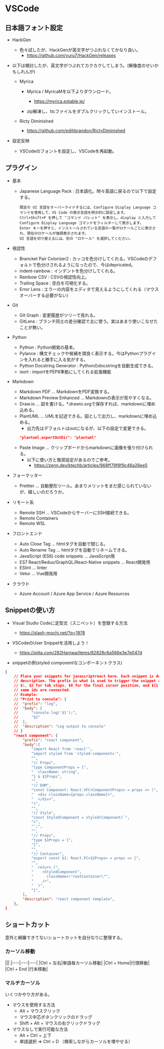 # VSCode

## 日本語フォント設定

- HackGen
  - 色々試したが、HackGenが英文字がつぶれなくてかなり良い。
    - https://github.com/yuru7/HackGen/releases

- 以下は検討したが、英文字がつぶれてカクカクしてしまう。(解像度のせいかもしれんが)
  - Myrica
    - Myrica / MyricaMを以下よりダウンロード。
      - https://myrica.estable.jp/

    - zip解凍し、ttcファイルをダブルクリックしていインストール。

  - Ricty Diminished
    - https://github.com/edihbrandon/RictyDiminished

- 設定反映
  - VSCodeのフォントを設定し、VSCodeを再起動。

## プラグイン

- 基本
  - Japanese Language Pack : 日本語化。時々英語に戻るので以下で設定する。
  	```
	既定の UI 言語をオーバーライドするには、Configure Display Language コマンドを使用して、VS Code の表示言語を明示的に設定します。
	Ctrl+Shift+P を押して "コマンド パレット" を表示し、display と入力して Configure Display Language コマンドをフィルターして表示します。
	Enter キーを押すと、インストールされている言語の一覧がロケールごとに表示され、現在のロケールが強調表示されます。
	UI 言語を切り替えるには、別の "ロケール" を選択してください。
	```

- 視認性
  - Brancket Pair Colorizer2 : カッコを色分けしてくれる。VSCodeのデフォルトで色分けされるようになったので、今はdepricated。
  - indent-rainbow : インデントを色分けしてくれる。
  - Rainbow CSV : CSVの視認性向上。
  - Trailing Space : 空白を可視化する。
  - Error Lens : エラーの内容をエディタで見えるようにしてくれる（マウスオーバーする必要がない）

- Git
  - Git Graph : 変更履歴がツリーで見れる。
  - GitLens : ブランチ同士の差分確認で主に使う。実はあまり使いこなせたことが無い。

- Python
  - Python : Python開発の基本。
  - Pylance : 構文チェックや候補を頭良く表示する。今はPythonプラグインを入れると勝手に入る気がする。
  - Python Docstring Generator : Pythonのdocstringを自動生成できる。
  - isort : importをPEP8準拠にしてくれる拡張機能

- Markdown
  - Markdown PDF ... MarkdownをPDF変換する。
  - Markdown Preview Enhanced ... Markdownの表示が見やすくなる。
  - Draw.io ... 図を書ける。*.drawio.svgで保存すれば、markdownに埋め込める。
  - PlantUML ... UMLを記述できる。図として出力し、markdownに埋め込める。
    - 出力先はデフォルトはoutになるが、以下の設定で変更できる。
    ```json
    "plantuml.exportOutDir": "plantuml"
    ```
  - Paste Image ... クリップボードからmarkdownに画像を張り付けられる。
    - 以下に使い方と推奨設定があるのでご参考。
      - https://zenn.dev/ktechb/articles/968ff79f8f9c46a26ee5

- フォーマッター
  - Prettier ... 自動整形ツール。あまりメリットをまだ感じられていないが、嬉しいのだろうか。

- リモート系
  - Remote SSH ... VSCodeからサーバーにSSH接続できる。
  - Remote Containers
  - Remote WSL

- フロントエンド
  - Auto Close Tag ... htmlタグを自動で閉じる。
  - Auto Rename Tag ... htmlタグを自動でリネームできる。
  - JavaScript (ES6) code snippets ... JavaScript用
  - ES7 React/Redux/GraphQL/React-Native snippets ... React開発用
  - ESlint ... linter
  - Vetur ... Vue開発用

- クラウド
  - Azure Account / Azure App Service / Azure Resources

## Snippetの使い方

- Visual Studio Codeに定型文（スニペット）を登録する方法
  - https://slash-mochi.net/?p=1978

- VSCodeのUser Snippetを活用しよう！
  - https://qiita.com/282Haniwa/items/82828c6a566e3e7e047d

- snippetの例(styled componentなコンポーネントクラス)
```json
{
	// Place your snippets for javascriptreact here. Each snippet is defined under a snippet name and has a prefix, body and 
	// description. The prefix is what is used to trigger the snippet and the body will be expanded and inserted. Possible variables are:
	// $1, $2 for tab stops, $0 for the final cursor position, and ${1:label}, ${2:another} for placeholders. Placeholders with the 
	// same ids are connected.
	// Example:
	// "Print to console": {
	// 	"prefix": "log",
	// 	"body": [
	// 		"console.log('$1');",
	// 		"$2"
	// 	],
	// 	"description": "Log output to console"
	// }
	"react component": {
		"prefix": "react component",
		"body":[
			"import React from 'react'",
			"import styled from 'styled-components'",
			"",
			"// Props",
			"type ComponentProps = {",
			"  className: string",
			"} & $1Props",
			"",
			"// DOM",
			"const Component: React.VFC<ComponentProps> = props => (",
			"  <div className={props.className}>",
			"  </div>",
			")",
			"",
			"// Style",
			"const StyledComponent = styled(Component)`",
			">",
			"`;",
			"",
			"// Props",
			"type $1Props = {",
			"}",
			"",
			"// Container",
			"export const $1: React.FC<$1Props> = props => {",
			"",
			"  return (",
			"    <StyledComponent",
			"      className=\"rootContainer\"",
			"    />",
			"  )",
			"}",
		],
		"description": "react component template",
	},
}
```

## ショートカット

意外と網羅できてないショートカットを自分なりに整理する。

### カーソル移動

|||
|:---|:---|:---|
|Ctrl + 左右|単語毎カーソル移動|
|Ctrl + Home|行頭移動|
|Ctrl + End |行末移動|

### マルチカーソル

いくつかやり方がある。

- マウスを使用する方法
  - Alt + マウスクリック
  - マウス中芯ボタンクリックのドラッグ
  - Shift + Alt + マウスの右クリックドラッグ
- マウスなしで実行可能な方法
  - Alt + Ctrl + 上下
  - 単語選択 ⇒ Ctrl + D （検索しながらカーソルを増やせる）